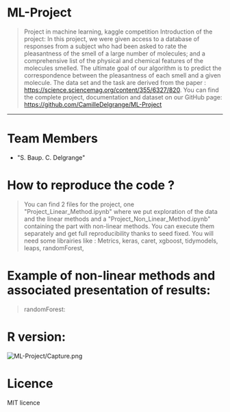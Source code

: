 # ML-Project
> Project in machine learning, kaggle competition 
> Introduction of the project: 
> In this project, we were given access to a database of responses from a subject who had been asked to rate the pleasantness of the smell of a large number of molecules; and a comprehensive list of the physical and chemical features of the molecules smelled. The ultimate goal of our algorithm is to predict the correspondence between the pleasantness of each smell and a given molecule. The data set and the task are derived from the paper : https://science.sciencemag.org/content/355/6327/820. You can find the complete project, documentation and dataset on our GitHub page: https://github.com/CamilleDelgrange/ML-Project 
<hr>

# <a name="team-members"></a>Team Members
* "S. Baup. C. Delgrange"

# How to reproduce the code ?
> You can find 2 files for the project, one "Project_Linear_Method.ipynb" where we put exploration of the data and the linear methods and a "Project_Non_Linear_Method.ipynb" containing the part with non-linear methods. You can execute them separately and get full reproducibility thanks to seed fixed. 
> You will need some librairies like : 
> Metrics, keras, caret, xgboost, tidymodels, leaps, randomForest, 

# Example of non-linear methods and associated presentation of results:
> randomForest:
> 

# R version:
 ![ML-Project/Capture.png](ML-Project/Capture.png) 

# Licence 
MIT licence
